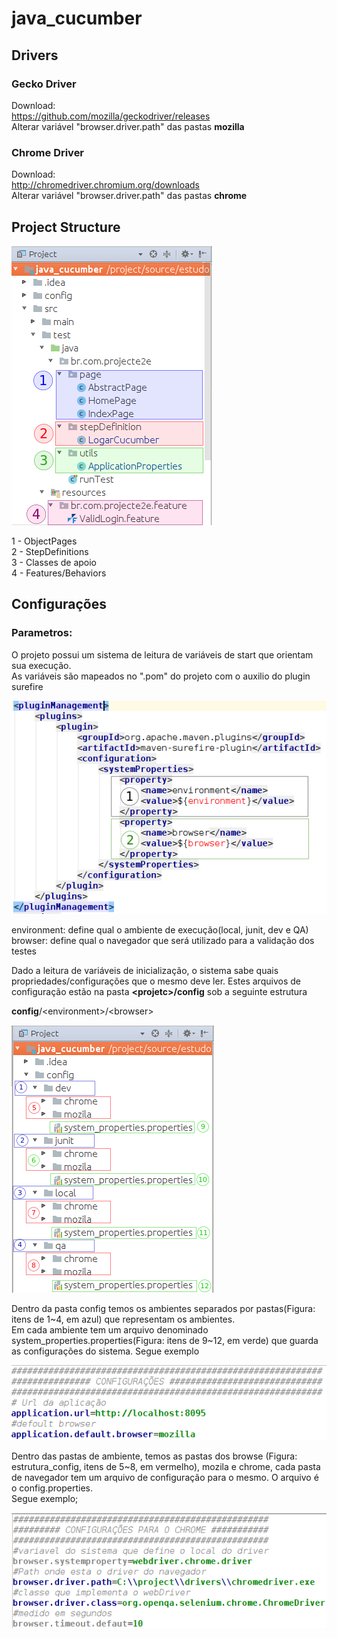 # java_cucumber
## Drivers
### Gecko Driver
Download:
<br>https://github.com/mozilla/geckodriver/releases
<br>Alterar variável "browser.driver.path" das pastas __mozilla__

### Chrome Driver
Download:
<br>http://chromedriver.chromium.org/downloads
<br>Alterar variável "browser.driver.path" das pastas __chrome__
<br>
## Project Structure
![Project Structure](https://github.com/danzigrossi/java_cucumber/blob/master/imgs/project_view.png)

1 - ObjectPages<br>
2 - StepDefinitions<br>
3 - Classes de apoio<br>
4 - Features/Behaviors<br>


## Configurações


### Parametros:
O projeto possui um sistema de leitura de variáveis de start que orientam sua execução.<br>
As variáveis são mapeados no ".pom" do projeto com o auxilio do plugin surefire <br>

![pom - surefire](https://github.com/danzigrossi/java_cucumber/blob/master/imgs/surefire_variables.png)

environment: define qual o ambiente de execução(local, junit, dev e QA)<br>
browser: define qual o navegador que será utilizado para a validação dos testes<br>

Dado a leitura de variáveis de inicialização, o sistema sabe quais propriedades/configurações que o mesmo deve ler. Estes arquivos de configuração estão na pasta __\<projetc>/config__ sob a seguinte estrutura

__config__/\<environment>/\<browser>

![estrutura config](https://github.com/danzigrossi/java_cucumber/blob/master/imgs/config_estructure.png)

Dentro da pasta config temos os ambientes separados por pastas(Figura: itens de 1\~4, em azul) que representam os ambientes.<br> 
Em cada ambiente tem um arquivo denominado system_properties.properties(Figura: itens de 9\~12, em verde) que guarda as configurações do sistema. Segue exemplo

![System.properties](https://github.com/danzigrossi/java_cucumber/blob/master/imgs/system_properties.png)

Dentro das pastas de ambiente, temos as pastas dos browse (Figura: estrutura_config, itens de 5\~8, em vermelho), mozila e chrome, cada pasta de navegador tem um arquivo de configuração para o mesmo. O arquivo é o config.properties. <br>
Segue exemplo;

![config.properties](https://github.com/danzigrossi/java_cucumber/blob/master/imgs/config_properties.png)

